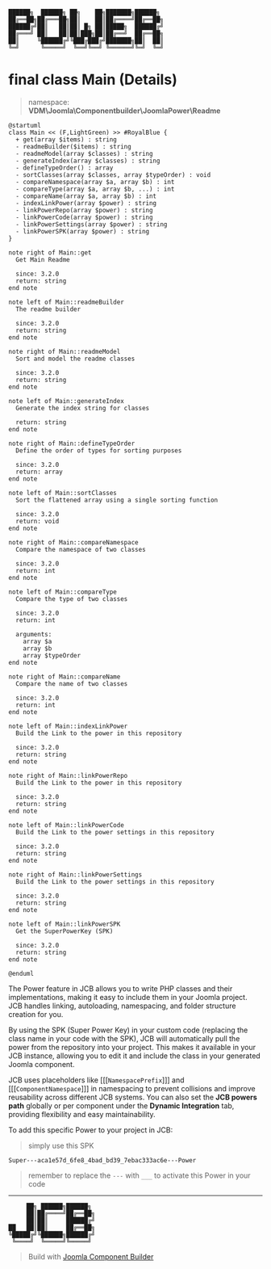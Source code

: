 ```
██████╗  ██████╗ ██╗    ██╗███████╗██████╗
██╔══██╗██╔═══██╗██║    ██║██╔════╝██╔══██╗
██████╔╝██║   ██║██║ █╗ ██║█████╗  ██████╔╝
██╔═══╝ ██║   ██║██║███╗██║██╔══╝  ██╔══██╗
██║     ╚██████╔╝╚███╔███╔╝███████╗██║  ██║
╚═╝      ╚═════╝  ╚══╝╚══╝ ╚══════╝╚═╝  ╚═╝
```
# final class Main (Details)
> namespace: **VDM\Joomla\Componentbuilder\JoomlaPower\Readme**

```uml
@startuml
class Main << (F,LightGreen) >> #RoyalBlue {
  + get(array $items) : string
  - readmeBuilder($items) : string
  - readmeModel(array $classes) : string
  - generateIndex(array $classes) : string
  - defineTypeOrder() : array
  - sortClasses(array $classes, array $typeOrder) : void
  - compareNamespace(array $a, array $b) : int
  - compareType(array $a, array $b, ...) : int
  - compareName(array $a, array $b) : int
  - indexLinkPower(array $power) : string
  - linkPowerRepo(array $power) : string
  - linkPowerCode(array $power) : string
  - linkPowerSettings(array $power) : string
  - linkPowerSPK(array $power) : string
}

note right of Main::get
  Get Main Readme

  since: 3.2.0
  return: string
end note

note left of Main::readmeBuilder
  The readme builder

  since: 3.2.0
  return: string
end note

note right of Main::readmeModel
  Sort and model the readme classes

  since: 3.2.0
  return: string
end note

note left of Main::generateIndex
  Generate the index string for classes

  return: string
end note

note right of Main::defineTypeOrder
  Define the order of types for sorting purposes

  since: 3.2.0
  return: array
end note

note left of Main::sortClasses
  Sort the flattened array using a single sorting function

  since: 3.2.0
  return: void
end note

note right of Main::compareNamespace
  Compare the namespace of two classes

  since: 3.2.0
  return: int
end note

note left of Main::compareType
  Compare the type of two classes

  since: 3.2.0
  return: int
  
  arguments:
    array $a
    array $b
    array $typeOrder
end note

note right of Main::compareName
  Compare the name of two classes

  since: 3.2.0
  return: int
end note

note left of Main::indexLinkPower
  Build the Link to the power in this repository

  since: 3.2.0
  return: string
end note

note right of Main::linkPowerRepo
  Build the Link to the power in this repository

  since: 3.2.0
  return: string
end note

note left of Main::linkPowerCode
  Build the Link to the power settings in this repository

  since: 3.2.0
  return: string
end note

note right of Main::linkPowerSettings
  Build the Link to the power settings in this repository

  since: 3.2.0
  return: string
end note

note left of Main::linkPowerSPK
  Get the SuperPowerKey (SPK)

  since: 3.2.0
  return: string
end note
 
@enduml
```

The Power feature in JCB allows you to write PHP classes and their implementations, making it easy to include them in your Joomla project. JCB handles linking, autoloading, namespacing, and folder structure creation for you.

By using the SPK (Super Power Key) in your custom code (replacing the class name in your code with the SPK), JCB will automatically pull the power from the repository into your project. This makes it available in your JCB instance, allowing you to edit it and include the class in your generated Joomla component.

JCB uses placeholders like [[[`NamespacePrefix`]]] and [[[`ComponentNamespace`]]] in namespacing to prevent collisions and improve reusability across different JCB systems. You can also set the **JCB powers path** globally or per component under the **Dynamic Integration** tab, providing flexibility and easy maintainability.

To add this specific Power to your project in JCB:

> simply use this SPK
```
Super---aca1e57d_6fe8_4bad_bd39_7ebac333ac6e---Power
```
> remember to replace the `---` with `___` to activate this Power in your code

---
```
     ██╗ ██████╗██████╗
     ██║██╔════╝██╔══██╗
     ██║██║     ██████╔╝
██   ██║██║     ██╔══██╗
╚█████╔╝╚██████╗██████╔╝
 ╚════╝  ╚═════╝╚═════╝
```
> Build with [Joomla Component Builder](https://git.vdm.dev/joomla/Component-Builder)

